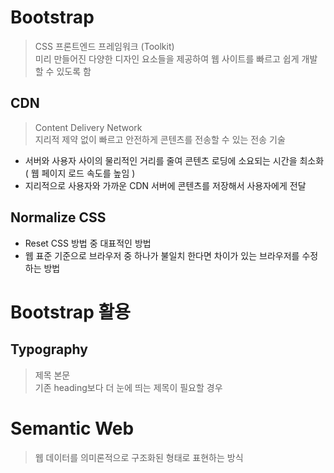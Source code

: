 # Bootstrap
> CSS 프론트엔드 프레임워크 (Toolkit) <br> 미리 만들어진 다양한 디자인 요소들을 제공하여 웹 사이트를 빠르고 쉽게 개발할 수 있도록 함
## CDN 
> Content Delivery Network <br> 지리적 제약 없이 빠르고 안전하게 콘텐츠를 전송할 수 있는 전송 기술
- 서버와 사용자 사이의 물리적인 거리를 줄여 콘텐츠 로딩에 소요되는 시간을 최소화 ( 웹 페이지 로드 속도를 높임 )
- 지리적으로 사용자와 가까운 CDN 서버에 콘텐츠를 저장해서 사용자에게 전달 
## Normalize CSS
- Reset CSS 방법 중 대표적인 방법
- 웹 표준 기준으로 브라우저 중 하나가 불일치 한다면 차이가 있는 브라우저를 수정하는 방법
# Bootstrap 활용
## Typography
> 제목 본문 <br>
기존 heading보다 더 눈에 띄는 제목이 필요할 경우
# Semantic Web
> 웹 데이터를 의미론적으로 구조화된 형태로 표현하는 방식